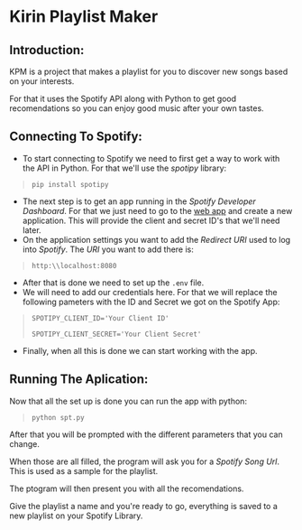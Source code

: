 # Kirin Playlist Maker 

## Introduction: 

KPM is a project that makes a playlist for you to discover new songs based on your interests.

For that it uses the Spotify API along with Python to get good recomendations so you can enjoy good music after your own tastes.

## Connecting To Spotify:

* To start connecting to Spotify we need to first get a way to work with the API in Python. For that we'll use the _spotipy_ library:
>`pip install spotipy`
* The next step is to get an app running in the _Spotify Developer Dashboard_. For that we just need to go to the [web app](https://developer.spotify.com/dashboard/applications) and create a new application. This will provide the client and secret ID's that we'll need later.
* On the application settings you want to add the _Redirect URI_ used to log into _Spotify_. The _URI_ you want to add there is:
>`http:\\localhost:8080`
* After that is done we need to set up the `.env` file.
* We will need to add our credentials here. For that we will replace the following pameters with the ID and Secret we got on the Spotify App:
>`SPOTIPY_CLIENT_ID='Your Client ID'`
>
>`SPOTIPY_CLIENT_SECRET='Your Client Secret'`
* Finally, when all this is done we can start working with the app.

## Running The Aplication:

Now that all the set up is done you can run the app with python:

>`python spt.py`

After that you will be prompted with the different parameters that you can change.

When those are all filled, the program will ask you for a _Spotify Song Url_. This is used as a sample for the playlist.

The ptogram will then present you with all the recomendations.

Give the playlist a name and you're ready to go, everything is saved to a new playlist on your Spotify Library.
